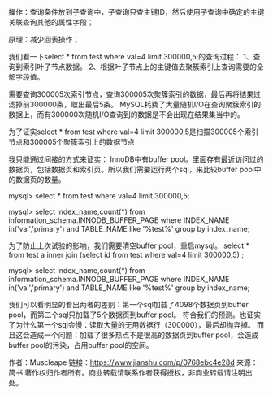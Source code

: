 操作：查询条件放到子查询中，子查询只查主键ID，然后使用子查询中确定的主键关联查询其他的属性字段；

原理：减少回表操作；


我们看一下select * from test where val=4 limit 300000,5;的查询过程：
1、查询到索引叶子节点数据。
2、根据叶子节点上的主键值去聚簇索引上查询需要的全部字段值。

需要查询300005次索引节点，查询300005次聚簇索引的数据，最后再将结果过滤掉前300000条，取出最后5条。
MySQL耗费了大量随机I/O在查询聚簇索引的数据上，而有300000次随机I/O查询到的数据是不会出现在结果集当中的。



为了证实select * from test where val=4 limit 300000,5是扫描300005个索引节点和300005个聚簇索引上的数据节点

我只能通过间接的方式来证实：
InnoDB中有buffer pool。里面存有最近访问过的数据页，包括数据页和索引页。所以我们需要运行两个sql，来比较buffer pool中的数据页的数量。

mysql> select * from test where val=4 limit 300000,5;

mysql> select index_name,count(*) from information_schema.INNODB_BUFFER_PAGE where INDEX_NAME in('val','primary') and TABLE_NAME like '%test%' group by index_name;



为了防止上次试验的影响，我们需要清空buffer pool，重启mysql。
select * from test a inner join (select id from test where val=4 limit 300000,5) ;

mysql> select index_name,count(*) from information_schema.INNODB_BUFFER_PAGE where INDEX_NAME in('val','primary') and TABLE_NAME like '%test%' group by index_name;



我们可以看明显的看出两者的差别：第一个sql加载了4098个数据页到buffer pool，而第二个sql只加载了5个数据页到buffer pool。
符合我们的预测。也证实了为什么第一个sql会慢：读取大量的无用数据行（300000），最后却抛弃掉。
而且这会造成一个问题：加载了很多热点不是很高的数据页到buffer pool，会造成buffer pool的污染，占用buffer pool的空间。 

作者：Muscleape
链接：https://www.jianshu.com/p/0768ebc4e28d
来源：简书
著作权归作者所有。商业转载请联系作者获得授权，非商业转载请注明出处。



